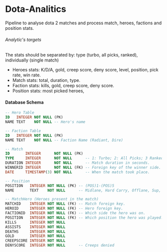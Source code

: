 # Dota-Analitics

Pipeline to analyse dota 2 matches and process match, heroes, factions and position stats.

###### Analytic's targets
The stats should be separated by: type (turbo, all picks, ranked), individually (single match)
- Heroes stats: K/D/A, gold, creep score, deny score, level, position, pick rate, win rate.
- Match stats: total, duration, type.
- Faction stats: kills, gold, creep score, deny score.
- Position stats: most picked heroes, 

#### Database Schema
```SQL
-- Hero Table
ID   INTEGER NOT NULL (PK)
NAME TEXT    NOT NULL -- Hero's name

-- Faction Table
ID   INTEGER NOT NULL (PK)
NAME TEXT    NOT NULL -- Faction Name (Radiant, Dire)

-- Match
ID       INTEGER      NOT NULL (PK)
TYPE     INTEGER      NOT NULL      -- 1: Turbo; 2: All Picks; 3 Ranked.
DURATION INTEGER      NOT NULL      -- Match duration in seconds.
WINNERID INTEGER      NOT NULL (FK) -- Foreign key of the winner side.
DATE     TIMESTAMP(3) NOT NULL      -- When the match took place.

-- Position
POSITION   INTEGER NOT NULL (PK) -- (POS)1-(POS)5
NAME       TEXT    NOT NULL      -- Midlane, Hard Carry, Offlane, Sup, Hard-Sup 

-- MatchHero (Heroes present in the match)
MATCHID    INTEGER NOT NULL (FK) -- Match foreign key.
HEROID     INTEGER NOT NULL (FK) -- Hero foreign key.
FACTIONID  INTEGER NOT NULL (FK) -- Which side the hero was on.
POSITION   INTEGER NOT NULL (FK) -- Which position the hero was played.
KILLS      INTEGER NOT NULL
ASSISTS    INTEGER NOT NULL
DEATHS     INTEGER NOT NULL
GOLD       INTEGER NOT NULL
CREEPSCORE INTEGER NOT NULL
DENYSCORE  INTEGER NOT NULL      -- Creeps denied
```

